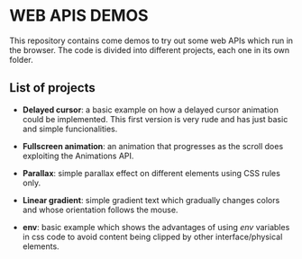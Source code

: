 # WEB APIS DEMOS

This repository contains come demos to try out some web APIs which run in the browser. The code is divided into different projects, each one in its own folder.

## List of projects

- **Delayed cursor**: a basic example on how a delayed cursor animation could be implemented. This first version is very rude and has just basic and simple funcionalities.

- **Fullscreen animation**: an animation that progresses as the scroll does exploiting the Animations API.

- **Parallax**: simple parallax effect on different elements using CSS rules only.

- **Linear gradient**: simple gradient text which gradually changes colors and whose orientation follows the mouse.

- **env**: basic example which shows the advantages of using *env* variables in css code to avoid content being clipped by other interface/physical elements.
